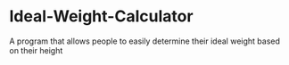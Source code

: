 # Ideal-Weight-Calculator
A program that allows people to easily determine their ideal weight based on their height 
